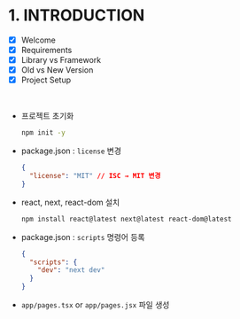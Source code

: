 # 1. INTRODUCTION

- [x] Welcome
- [x] Requirements
- [x] Library vs Framework
- [x] Old vs New Version
- [x] Project Setup

<br>

- 프로젝트 초기화

  ```bash
  npm init -y
  ```

- package.json : `license` 변경

  ```json
  {
    "license": "MIT" // ISC → MIT 변경
  }
  ```

- react, next, react-dom 설치

  ```bash
  npm install react@latest next@latest react-dom@latest
  ```

- package.json : `scripts` 명령어 등록

  ```json
  {
    "scripts": {
      "dev": "next dev"
    }
  }
  ```

- `app/pages.tsx` or `app/pages.jsx` 파일 생성
